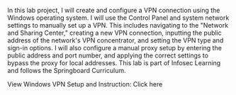In this lab project, I will create and configure a VPN connection using the Windows operating system. I will use the Control Panel and system network settings to manually set up a VPN. This includes navigating to the "Network and Sharing Center," creating a new VPN connection, inputting the public address of the network's VPN concentrator, and setting the VPN type and sign-in options. I will also configure a manual proxy setup by entering the public address and port number, and applying the correct settings to bypass the proxy for local addresses. This lab is part of Infosec Learning and follows the Springboard Curriculum.

View Windows VPN Setup and Instruction: Click here

